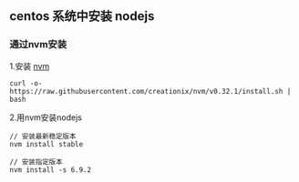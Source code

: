## centos 系统中安装 nodejs


### 通过nvm安装
1.安装 [nvm](https://github.com/creationix/nvm#installing-nvm-on-alpine-linux)
```
curl -o- https://raw.githubusercontent.com/creationix/nvm/v0.32.1/install.sh | bash
```

2.用nvm安装nodejs
```
// 安装最新稳定版本
nvm install stable  

// 安装指定版本 
nvm install -s 6.9.2
```

